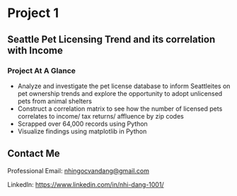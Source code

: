 # Project 1
## Seattle Pet Licensing Trend and its correlation with Income
### Project At A Glance
- Analyze and investigate the pet license database to inform Seattleites on pet ownership trends and explore the opportunity to adopt unlicensed pets from animal shelters
- Construct a correlation matrix to see how the number of licensed pets correlates to income/ tax returns/ affluence by zip codes
- Scrapped over 64,000 records using Python 
- Visualize findings using matplotlib in Python

## Contact Me
Professional Email: nhingocvandang@gmail.com

Linkedln: https://www.linkedin.com/in/nhi-dang-1001/
